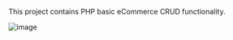 This project contains PHP basic eCommerce CRUD functionality.

![image](https://user-images.githubusercontent.com/58625165/178534209-1f91afdf-bb60-44c8-942b-f0522bdcf031.png)
